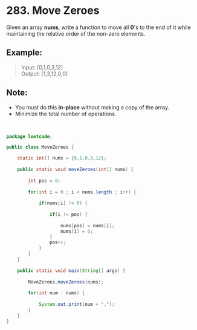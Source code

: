 # 283. Move Zeroes

Given an array **nums**, write a function to move all **0**'s to the end of it while
maintaining the relative order of the non-zero elements.

## Example:

> Input: [0,1,0,3,12]<br>
> Output: [1,3,12,0,0]


## Note:

- You must do this **in-place** without making a copy of the array.
- Minimize the total number of operations.

<br>

```java
package leetcode;

public class MoveZeroes {

	static int[] nums = {0,1,0,3,12};
	
	public static void moveZeroes(int[] nums) {
	
		int pos = 0;
		
		for(int i = 0 ; i < nums.length ; i++) {
		
			if(nums[i] != 0) {
			
				if(i != pos) {
				
					nums[pos] = nums[i];
					nums[i] = 0;
				}
				pos++;
			}
		}
	}
	
	public static void main(String[] args) {
	
		MoveZeroes.moveZeroes(nums);
		
		for(int num : nums) {
		
			System.out.print(num + ",");
		}
	}
}
```
